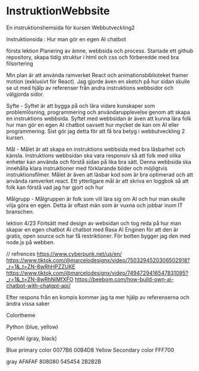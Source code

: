 # InstruktionWebbsite

En instruktionshemsida för kursen Webbutveckling2

Instruktionsida : Hur man gör en egen AI chatbot

första lektion
Planering av ämne, webbsida och process. Startade ett github repository, skapa tidig struktur i html och css och förberedde med bra filsortering

Min plan är att använda ramverket React och animationsbiblioteket framer motion (exklusivt för React). Jag gjorde även en sketch på hur sidan skulle se ut med hjälp av referenser från andra instruktions webbsidor och välgjorda sidor.

Syfte -
Syftet är att bygga på och lära vidare kunskaper som problemlösning, programmering och användarupplevelse genom att skapa en instruktions webbsida. Syftet med webbsidan är även att kunna lära folk hur man gör en egen AI chatbot oavsett hur mycket de kan om AI eller programmering. Sist gör jag detta för att få bra betyg i webbutveckling 2 kursen.

Mål -
Målet är att skapa en instruktions webbsida med bra läsbarhet och känsla. Instruktions webbsidan ska vara responsiv så att folk med olika enheter kan använda och förstå sidan på lika bra sätt. Denna webbsida ska innehålla klara instruktioner med förklarande bilder och möjligtvis instruktionsfilmer. Målet är även att läsbar kod som är bra optimerad och att använda ramverket react. Ett ytterligare mål är att skriva en loggbok så att folk kan förstå vad jag har gjort och hur

Målgrupp -
Målgruppen är folk som vill lära sig om AI och hur man skulle vilja göra en egen. Detta är oftast män som är vuxna och jobbar inom IT branschen.

lektion 4/23
Förtsätt med design av websidan och tog reda på hur man skapar en egen chatbot
Ai chatbot med Rasa AI Enginen för att den är gratis, open source och har få restriktioner.
För botten bygger jag den med node.js på webben.

// refrences
https://www.cyberpunk.net/us/en/
https://www.tiktok.com/@marcelodesignx/video/7503294520306502918?_r=1&_t=ZN-8wRhHPZZUKE
https://www.tiktok.com/@marcelodesignx/video/7494729416547831095?_r=1&_t=ZN-8wRhNiMfXFO
https://beebom.com/how-build-own-ai-chatbot-with-chatgpt-api/

Efter respons från en kompis kommer jag ta mer hjälp av referenserna och ändra vissa saker

Colortheme

Python (blue, yellow)

OpenAI (gray, black)

Blue primary color
0077B6
00B4D8
Yellow Secondary color
FFF700

gray
AFAFAF
808080
545454
2B2B2B
